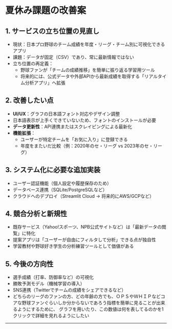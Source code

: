 # 夏休み課題の改善案

## 1. サービスの立ち位置の見直し
- 現状：日本プロ野球のチーム成績を年度・リーグ・チーム別に可視化できるアプリ
- 課題：データが固定（CSV）であり、常に最新情報ではない
- 立ち位置の再定義：
  - 野球ファンが「チームの成績推移」を簡単に振り返る学習用ツール
  - 将来的には、公式データや外部APIから最新成績を取得する「リアルタイム分析アプリ」へ拡張

## 2. 改善したい点
- **UI/UX**：グラフの日本語フォント対応やデザイン調整
- 日本語表示が上手くできていないため、フォントのインストールが必要
- **データ更新性**：API連携またはスクレイピングによる最新化
- **機能拡張**：
  - ユーザーが特定チームを「お気に入り」に登録できる
  - 年度をまたいだ比較（例：2020年のセ・リーグ vs 2023年のセ・リーグ）

## 3. システム化に必要な追加実装
- ユーザー認証機能（個人設定や履歴保存のため）
- データベース連携（SQLite/PostgreSQLなど）
- クラウドへのデプロイ（Streamlit Cloud → 将来的にAWS/GCPなど）

## 4. 競合分析と新規性
- 既存サービス（Yahoo!スポーツ、NPB公式サイトなど）は「最新データの閲覧」に特化
- 提案アプリは「ユーザーが自由にフィルタして分析」できる点が独自性
- 学習教材や野球好き学生の分析練習ツールとして価値がある

## 5. 今後の方向性
- 選手成績（打率、防御率など）の可視化
- 勝敗予測モデル（機械学習の導入）
- SNS連携（Twitterでチームの成績をシェアできるなど）
- どちらのリーグのファンの方、どの年齢の方でも、ＯＰＳやＷＨＩＰなどコアな野球ファンぐらいしか分からないであろう指標を簡単に見ることが出来るようにするために、
グラフを用いたり、この数値は何を表してるのかを1クリックで詳細を見れるようにしたい
---

